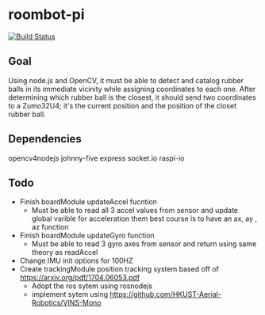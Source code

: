 # roombot-pi

[![Build Status](https://travis-ci.com/jaclegonetwork/roombot-pi.svg?token=PAxxTqBayq9cFAHq5Byn&branch=master)](https://travis-ci.com/jaclegonetwork/roombot-pi)

## Goal

Using node.js and OpenCV, it must be able to detect and catalog rubber balls in its immediate vicinity while assigning coordinates to each one. After determining which rubber ball is the closest, it should send two coordinates to a Zumo32U4; it's the current position and the position of the closet rubber ball.

## Dependencies

opencv4nodejs
johnny-five
express
socket.io
raspi-io

## Todo

- Finish boardModule updateAccel fucntion
  - Must be able to read all 3 accel values from sensor and update global varible for acceleration them best course is to have an ax, ay , az function
- Finish boardModule updateGyro function
  - Must be able to read 3 gyro axes from sensor and return using same theory as readAccel
- Change IMU init options for 100HZ
- Create trackingModule position tracking system based off of <https://arxiv.org/pdf/1704.06053.pdf>
  - Adopt the ros sytem using rosnodejs
  - implement sytem using <https://github.com/HKUST-Aerial-Robotics/VINS-Mono>